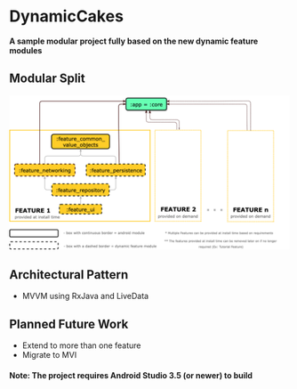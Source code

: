 # DynamicCakes 
**A sample modular project fully based on the new dynamic feature modules**

## Modular Split
![alt text](https://raw.githubusercontent.com/AlexDochioiu/DynamicCakes/master/architecture.png)

## Architectural Pattern
* MVVM using RxJava and LiveData

## Planned Future Work
* Extend to more than one feature
* Migrate to MVI

#### **Note: The project requires Android Studio 3.5 (or newer) to build**

